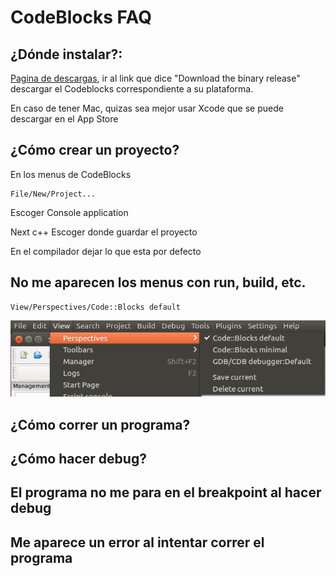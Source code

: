 # CodeBlocks FAQ

## ¿Dónde instalar?:

[Pagina de descargas](http://www.codeblocks.org/downloads), ir al link que dice "Download the binary release" descargar el Codeblocks correspondiente a su plataforma.

En caso de tener Mac, quizas sea mejor usar Xcode que se puede descargar en el App Store

## ¿Cómo crear un proyecto?
En los menus de CodeBlocks

    File/New/Project...

Escoger
    Console application

Next
    c++
Escoger donde guardar el proyecto

En el compilador dejar lo que esta por defecto

## No me aparecen los menus con run, build, etc.

    View/Perspectives/Code::Blocks default

![alt text](./CodeBlocksDefaultPerspective.png "Img")


## ¿Cómo correr un programa?



## ¿Cómo hacer debug?

## El programa no me para en el breakpoint al hacer debug


## Me aparece un error al intentar correr el programa





